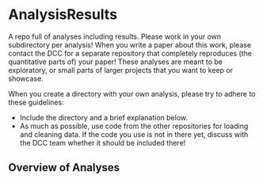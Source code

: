 # AnalysisResults
A repo full of analyses including results. Please work in your own subdirectory per analysis! When you write a paper about this work, please contact the DCC for a separate repository that completely reproduces (the quantitative parts of) your paper! These analyses are meant to be exploratory, or small parts of larger projects that you want to keep or showcase.

When you create a directory with your own analysis, please try to adhere to these guidelines:
- Include the directory and a brief explanation below.
- As much as possible, use code from the other repositories for loading and cleaning data. If the code you use is not in there yet, discuss with the DCC team whether it should be included there!

## Overview of Analyses


